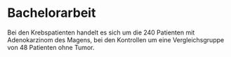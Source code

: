 # Bachelorarbeit

Bei den Krebspatienten handelt es sich um die 240 Patienten mit Adenokarzinom des Magens, bei den Kontrollen um eine Vergleichsgruppe von 48 Patienten ohne Tumor.
